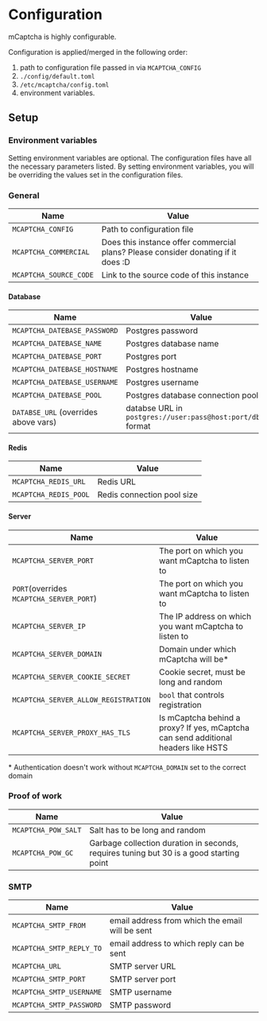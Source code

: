 # Configuration

mCaptcha is highly configurable.

Configuration is applied/merged in the following order:

1. path to configuration file passed in via `MCAPTCHA_CONFIG`
2. `./config/default.toml`
3. `/etc/mcaptcha/config.toml`
4. environment variables.

## Setup

### Environment variables

Setting environment variables are optional. The configuration files have
all the necessary parameters listed. By setting environment variables,
you will be overriding the values set in the configuration files.

### General

| Name                   | Value                                                                             |
| ---------------------- | --------------------------------------------------------------------------------- |
| `MCAPTCHA_CONFIG`      | Path to configuration file                                                        |
| `MCAPTCHA_COMMERCIAL`  | Does this instance offer commercial plans? Please consider donating if it does :D |
| `MCAPTCHA_SOURCE_CODE` | Link to the source code of this instance                                          |

#### Database

| Name                                 | Value                                                         |
| ------------------------------------ | ------------------------------------------------------------- |
| `MCAPTCHA_DATEBASE_PASSWORD`         | Postgres password                                             |
| `MCAPTCHA_DATEBASE_NAME`             | Postgres database name                                        |
| `MCAPTCHA_DATEBASE_PORT`             | Postgres port                                                 |
| `MCAPTCHA_DATEBASE_HOSTNAME`         | Postgres hostname                                             |
| `MCAPTCHA_DATEBASE_USERNAME`         | Postgres username                                             |
| `MCAPTCHA_DATEBASE_POOL`             | Postgres database connection pool size                        |
| `DATABSE_URL` (overrides above vars) | databse URL in `postgres://user:pass@host:port/dbname` format |

#### Redis

| Name                  | Value                      |
| --------------------- | -------------------------- |
| `MCAPTCHA_REDIS_URL`  | Redis URL                  |
| `MCAPTCHA_REDIS_POOL` | Redis connection pool size |

#### Server

| Name                                     | Value                                                                              |
| ---------------------------------------- | ---------------------------------------------------------------------------------- |
| `MCAPTCHA_SERVER_PORT`                   | The port on which you want mCaptcha to listen to                                   |
| `PORT`(overrides `MCAPTCHA_SERVER_PORT`) | The port on which you want mCaptcha to listen to                                   |
| `MCAPTCHA_SERVER_IP`                     | The IP address on which you want mCaptcha to listen to                             |
| `MCAPTCHA_SERVER_DOMAIN`                 | Domain under which mCaptcha will be\*                                              |
| `MCAPTCHA_SERVER_COOKIE_SECRET`          | Cookie secret, must be long and random                                             |
| `MCAPTCHA_SERVER_ALLOW_REGISTRATION`     | `bool` that controls registration                                                  |
| `MCAPTCHA_SERVER_PROXY_HAS_TLS`          | Is mCaptcha behind a proxy? If yes, mCaptcha can send additional headers like HSTS |

\* Authentication doesn't work without `MCAPTCHA_DOMAIN` set to the correct domain

### Proof of work

| Name                | Value                                                                                   |
| ------------------- | --------------------------------------------------------------------------------------- |
| `MCAPTCHA_POW_SALT` | Salt has to be long and random                                                          |
| `MCAPTCHA_POW_GC`   | Garbage collection duration in seconds, requires tuning but 30 is a good starting point |

### SMTP

| Name                     | Value                                           |
| ------------------------ | ----------------------------------------------- |
| `MCAPTCHA_SMTP_FROM`     | email address from which the email will be sent |
| `MCAPTCHA_SMTP_REPLY_TO` | email address to which reply can be sent        |
| `MCAPTCHA_URL`           | SMTP server URL                                 |
| `MCAPTCHA_SMTP_PORT`     | SMTP server port                                |
| `MCAPTCHA_SMTP_USERNAME` | SMTP username                                   |
| `MCAPTCHA_SMTP_PASSWORD` | SMTP password                                   |
